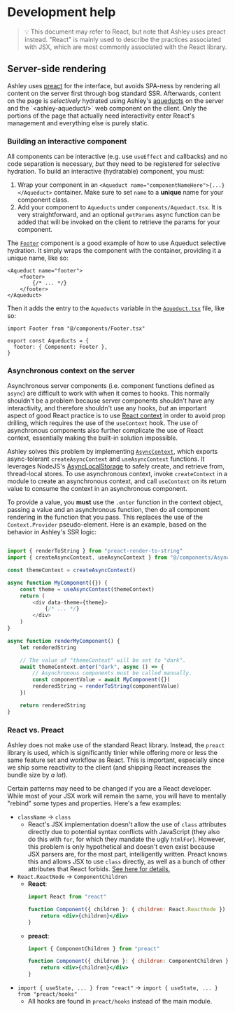 # Development help

> 💡 This document may refer to React, but note that Ashley uses preact instead. "React" is mainly used to describe the practices associated with JSX, which are most commonly associated with the React library.

## Server-side rendering

Ashley uses [preact](https://preactjs.com/) for the interface, but avoids SPA-ness by rendering all content on the server first through bog standard SSR. Afterwards, content on the page is _selectively_ hydrated using Ashley's [aqueducts](https://en.wikipedia.org/wiki/Aqueduct_(water_supply)) on the server and the `<ashley-aqueduct/>` web component on the client. Only the portions of the page that actually need interactivity enter React's management and everything else is purely static.

### Building an interactive component

All components can be interactive (e.g. use `useEffect` and callbacks) and no code separation is necessary, _but_ they need to be registered for selective hydration. To build an interactive (hydratable) component, you must:

1. Wrap your component in an `<Aqueduct name="componentNameHere">{...}</Aqueduct>` container. Make sure to set `name` to a **unique** name for your component class.
2. Add your component to `Aqueducts` under `components/Aqueduct.tsx`. It is very straightforward, and an optional `getParams` async function can be added that will be invoked on the client to retrieve the params for your component.

The [`Footer`](/src/components/Footer.tsx) component is a good example of how to use Aqueduct selective hydration. It simply wraps the component with the container, providing it a unique name, like so:
```tsx
<Aqueduct name="footer">
    <footer>
        {/* ... */}
    </footer>
</Aqueduct>
```

Then it adds the entry to the `Aqueducts` variable in the [`Aqueduct.tsx`](/src/components/Aqueduct.tsx) file, like so:
```tsx
import Footer from "@/components/Footer.tsx"

export const Aqueducts = {
  footer: { Component: Footer },
}
```

### Asynchronous context on the server

Asynchronous server components (i.e. component functions defined as `async`) are difficult to work with when it comes to hooks. This normally shouldn't be a problem because server components shouldn't have any interactivity, and therefore shouldn't use any hooks, _but_ an important aspect of good React practice is to use [React context](https://react.dev/learn/passing-data-deeply-with-context) in order to avoid prop drilling, which requires the use of the `useContext` hook. The use of asynchronous components also further complicate the use of React context, essentially making the built-in solution impossible.

Ashley solves this problem by implementing [`AsyncContext`](/src/components/AsyncContext.tsx), which exports async-tolerant `createAsyncContext` and `useAsyncContext` functions. It leverages NodeJS's  [AsyncLocalStorage](https://nodejs.org/api/async_context.html#introduction) to safely create, and retrieve from, thread-local stores. To use asynchronous context, invoke `createContext` in a module to create an asynchronous context, and call `useContext` on its return value to consume the context in an asynchronous component.

To provide a value, you **must** use the `.enter` function in the context object, passing a value and an asynchronous function, then do all component rendering in the function that you pass. This replaces the use of the `Context.Provider` pseudo-element. Here is an example, based on the behavior in Ashley's SSR logic:
```js

import { renderToString } from "preact-render-to-string"
import { createAsyncContext, useAsyncContext } from "@/components/AsyncContext.tsx"

const themeContext = createAsyncContext()

async function MyComponent({}) {
    const theme = useAsyncContext(themeContext)
    return (
        <div data-theme={theme}>
            {/* ... */}
        </div>
    )
}

async function renderMyComponent() {
    let renderedString

    // The value of "themeContext" will be set to "dark".
    await themeContext.enter("dark", async () => {
        // Asynchronous components must be called manually.
        const componentValue = await MyComponent({})
        renderedString = renderToString(componentValue)
    })

    return renderedString
}
```

### React vs. Preact

Ashley does not make use of the standard React library. Instead, the `preact` library is used, which is significantly tinier while offering more or less the same feature set and workflow as React. This is important, especially since we ship some reactivity to the client (and shipping React increases the bundle size by _a lot_).

Certain patterns may need to be changed if you are a React developer. While most of your JSX work will remain the same, you will have to mentally "rebind" some types and properties. Here's a few examples:

- `className` → `class`
  - React's JSX implementation doesn't allow the use of `class` attributes directly due to potential syntax conflicts with JavaScript (they also do this with `for`, for which they mandate the ugly `htmlFor`). However, this problem is only hypothetical and doesn't even exist because JSX parsers are, for the most part, intelligently written. Preact knows this and allows JSX to use `class` directly, as well as a bunch of other attributes that React forbids. [See here for details.](https://preactjs.com/guide/v10/differences-to-react#raw-html-attributeproperty-names)
- `React.ReactNode` → `ComponentChildren`
  - **React**:
    ```jsx
    import React from "react"

    function Component({ children }: { children: React.ReactNode }) {
        return <div>{children}</div>
    }
    ```
  - **preact**:
    ```jsx
    import { ComponentChildren } from "preact"

    function Component({ children }: { children: ComponentChildren }) {
        return <div>{children}</div>
    }
    ```
- `import { useState, ... } from "react"` → `import { useState, ... } from "preact/hooks"`
  - All hooks are found in `preact/hooks` instead of the main module. 